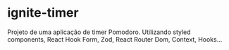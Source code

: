 # ignite-timer
Projeto de uma aplicação de timer Pomodoro. Utilizando styled components, React Hook Form, Zod, React Router Dom, Context, Hooks... 
